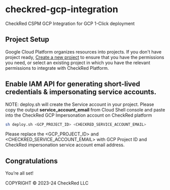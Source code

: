 # checkred-gcp-integration
CheckRed CSPM GCP Integration for GCP 1-Click deployment 

## Project Setup

Google Cloud Platform organizes resources into projects. If you don't have project ready, [Create a new project](https://developers.google.com/workspace/guides/create-project) to ensure that you have the permissions you need, or select an existing project in which you have the relevant permissions to integrate with CheckRed Platform.

## Enable IAM API for generating short-lived credentials & impersonating service accounts. 

NOTE: deploy.sh will create the Service account in your project. Please copy the output **service_account_email** from Cloud Shell console and paste into the CheckRed GCP Impersonation account on CheckRed platform

```bash
sh deploy.sh <GCP_PROJECT_ID> <CHECKRED_SERVICE_ACCOUNT_EMAIL>
```

Please replace the <GCP_PROJECT_ID> and <CHECKRED_SERVICE_ACCOUNT_EMAIL> with GCP Project ID and CheckRed impersonation service account email address.



## Congratulations

<walkthrough-conclusion-trophy></walkthrough-conclusion-trophy>

You’re all set!

<walkthrough-footnote>COPYRIGHT © 2023-24 CheckRed LLC</walkthrough-footnote>
